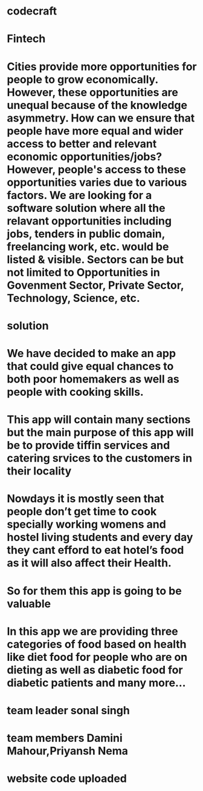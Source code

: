 # codecraft
# Fintech
# Cities provide more opportunities for people to grow economically. However, these opportunities are unequal because of the knowledge asymmetry. How can we ensure that people have more equal and wider access to better and relevant economic opportunities/jobs? However, people's access to these opportunities varies due to various factors. We are looking for a software solution where all the relavant opportunities including jobs, tenders in public domain, freelancing work, etc. would be listed & visible. Sectors can be but not limited to Opportunities in Govenment Sector, Private Sector, Technology, Science, etc.
# solution
# We have decided to make an app that could give equal chances to both poor homemakers as well as people with cooking skills.
# This app will contain many sections but the main purpose of this app will be to provide tiffin services and catering srvices to the customers in their locality 
# Nowdays it is mostly seen that people don’t get time to cook specially working womens and hostel living students and every day they cant efford to eat hotel’s food as it will also affect their Health.
# So for them this app is going to be valuable
# In this app we are providing three categories of food based on health like diet food for people who are on dieting as well as diabetic food for diabetic patients and many more…
# team leader sonal singh
# team members Damini Mahour,Priyansh Nema
# website code uploaded

